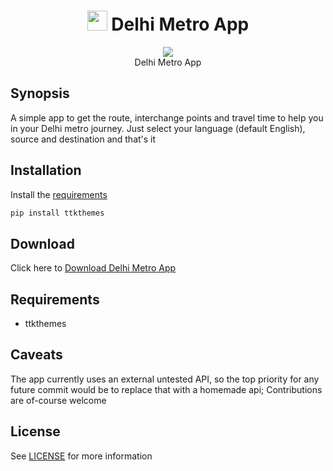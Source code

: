 
<h1 align='center'> <img width=32 src='metro.ico'> Delhi Metro App</h1>
<p align='center'>
    <img src='../_img/delhi_metro.png'><br>
    Delhi Metro App
</p>

## Synopsis

A simple app to get the route, interchange points and travel time to help you in your Delhi metro journey.  Just select your language (default English), source and destination and that's it

## Installation

Install the [requirements](#requirements)
```bash
pip install ttkthemes
```

## Download

Click here to [Download Delhi Metro App](https://downgit.github.io/#/home?url=https://github.com/besnoi/pyapps/tree/main/src/Delhi%20Metro%20App)

## Requirements
- ttkthemes

## Caveats

The app currently uses an external untested API, so the top priority for any future commit would be to replace that with a homemade api;
Contributions are of-course welcome 

## License

See [LICENSE](https://github.com/besnoi/pyApps/blob/main/LICENSE) for more information
